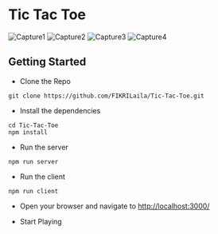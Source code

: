 
# Tic Tac Toe
![Capture1](https://user-images.githubusercontent.com/77831678/159877782-b30894ae-8b50-46c9-b9eb-daec07d5b25b.png)
![Capture2](https://user-images.githubusercontent.com/77831678/159877806-2c810f16-1dc4-4204-b87f-d0a30d8c6329.png)
![Capture3](https://user-images.githubusercontent.com/77831678/159877817-394bf570-76e6-4207-b44e-58a510e181f1.png)
![Capture4](https://user-images.githubusercontent.com/77831678/159877834-8c480f34-4aa0-4f9d-8d47-150c98c26e86.png)

## Getting Started

- Clone the Repo

```
git clone https://github.com/FIKRILaila/Tic-Tac-Toe.git
```

- Install the dependencies

```
cd Tic-Tac-Toe
npm install
```

- Run the server

```
npm run server
```

- Run the client

```
npm run client
```

- Open your browser and navigate to [http://localhost:3000/](http://localhost:3000/)

- Start Playing
